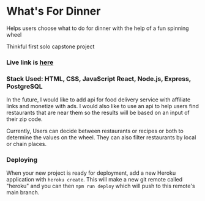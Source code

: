 # What's For Dinner

Helps users choose what to do for dinner with the help of a fun spinning wheel

Thinkful first solo capstone project

### Live link is [here](https://whats-for-dinner-client.vercel.app/)

### Stack Used: HTML, CSS, JavaScript React, Node.js, Express, PostgreSQL

In the future, I would like to add api for food delivery service with affiliate links and monetize with ads. I would also like to use an api to help users find restaurants that are near them so the results will be based on an input of their zip code.

Currently, Users can decide between restaurants or recipes or both to determine the values on the wheel. 
They can also filter restaurants by local or chain places. 

### Deploying

When your new project is ready for deployment, add a new Heroku application with `heroku create`. This will make a new git remote called "heroku" and you can then `npm run deploy` which will push to this remote's main branch.
